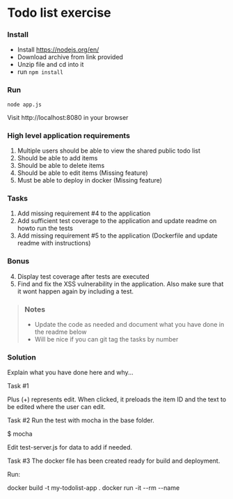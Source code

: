 # Todo list exercise

### Install

- Install https://nodejs.org/en/
- Download archive from link provided
- Unzip file and cd into it
- run `npm install`

### Run
`node app.js`

Visit http://localhost:8080 in your browser

### High level application requirements
1. Multiple users should be able to view the shared public todo list
2. Should be able to add items
3. Should be able to delete items
4. Should be able to edit items (Missing feature)
5. Must be able to deploy in docker (Missing feature)

### Tasks
1. Add missing requirement #4 to the application
2. Add sufficient test coverage to the application and update readme on howto run the tests
3. Add missing requirement #5 to the application (Dockerfile and update readme with instructions)

### Bonus
4. Display test coverage after tests are executed
5. Find and fix the XSS vulnerability in the application. Also make sure that it wont happen again by including a test.

> ### Notes
> - Update the code as needed and document what you have done in the readme below
> - Will be nice if you can git tag the tasks by number

### Solution
Explain what you have done here and why...

Task #1

Plus (+) represents edit.
When clicked, it preloads the item ID and the text to be edited where the user can edit.

Task #2
Run the test with mocha in the base folder.

$ mocha

Edit test-server.js for data to add if needed.

Task #3
The docker file has been created ready for build and deployment.

Run:

docker build -t my-todolist-app .
docker run -it --rm --name 

